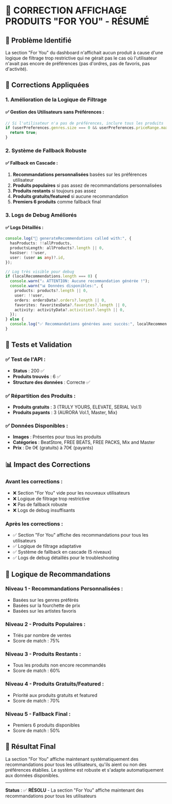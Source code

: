 # 🎵 CORRECTION AFFICHAGE PRODUITS "FOR YOU" - RÉSUMÉ

## 🚨 Problème Identifié

La section "For You" du dashboard n'affichait aucun produit à cause d'une logique de filtrage trop restrictive qui ne gérait pas le cas où l'utilisateur n'avait pas encore de préférences (pas d'ordres, pas de favoris, pas d'activité).

## 🔧 Corrections Appliquées

### 1. **Amélioration de la Logique de Filtrage**

#### ✅ **Gestion des Utilisateurs sans Préférences** :

```typescript
// Si l'utilisateur n'a pas de préférences, inclure tous les produits
if (userPreferences.genres.size === 0 && userPreferences.priceRange.max === 0) {
  return true;
}
```

### 2. **Système de Fallback Robuste**

#### ✅ **Fallback en Cascade** :

1. **Recommandations personnalisées** basées sur les préférences utilisateur
2. **Produits populaires** si pas assez de recommandations personnalisées
3. **Produits restants** si toujours pas assez
4. **Produits gratuits/featured** si aucune recommandation
5. **Premiers 6 produits** comme fallback final

### 3. **Logs de Debug Améliorés**

#### ✅ **Logs Détaillés** :

```typescript
console.log("🔧 generateRecommendations called with:", {
  hasProducts: !!allProducts,
  productsLength: allProducts?.length || 0,
  hasUser: !!user,
  user: (user as any)?.id,
});

// Log très visible pour debug
if (localRecommendations.length === 0) {
  console.warn("⚠️ ATTENTION: Aucune recommandation générée !");
  console.warn("📊 Données disponibles:", {
    products: products?.length || 0,
    user: !!user,
    orders: ordersData?.orders?.length || 0,
    favorites: favoritesData?.favorites?.length || 0,
    activity: activityData?.activities?.length || 0,
  });
} else {
  console.log("✅ Recommandations générées avec succès:", localRecommendations.length);
}
```

## 🧪 Tests et Validation

### ✅ **Test de l'API** :

- **Status** : 200 ✅
- **Produits trouvés** : 6 ✅
- **Structure des données** : Correcte ✅

### ✅ **Répartition des Produits** :

- **Produits gratuits** : 3 (TRULY YOURS, ELEVATE, SERIAL Vol.1)
- **Produits payants** : 3 (AURORA Vol.1, Master, Mix)

### ✅ **Données Disponibles** :

- **Images** : Présentes pour tous les produits
- **Catégories** : BeatStore, FREE BEATS, FREE PACKS, Mix and Master
- **Prix** : De 0€ (gratuits) à 70€ (payants)

## 📊 Impact des Corrections

### Avant les corrections :

- ❌ Section "For You" vide pour les nouveaux utilisateurs
- ❌ Logique de filtrage trop restrictive
- ❌ Pas de fallback robuste
- ❌ Logs de debug insuffisants

### Après les corrections :

- ✅ Section "For You" affiche des recommandations pour tous les utilisateurs
- ✅ Logique de filtrage adaptative
- ✅ Système de fallback en cascade (5 niveaux)
- ✅ Logs de debug détaillés pour le troubleshooting

## 🎯 Logique de Recommandations

### **Niveau 1 - Recommandations Personnalisées** :

- Basées sur les genres préférés
- Basées sur la fourchette de prix
- Basées sur les artistes favoris

### **Niveau 2 - Produits Populaires** :

- Triés par nombre de ventes
- Score de match : 75%

### **Niveau 3 - Produits Restants** :

- Tous les produits non encore recommandés
- Score de match : 60%

### **Niveau 4 - Produits Gratuits/Featured** :

- Priorité aux produits gratuits et featured
- Score de match : 70%

### **Niveau 5 - Fallback Final** :

- Premiers 6 produits disponibles
- Score de match : 50%

## 🚀 Résultat Final

La section "For You" affiche maintenant systématiquement des recommandations pour tous les utilisateurs, qu'ils aient ou non des préférences établies. Le système est robuste et s'adapte automatiquement aux données disponibles.

---

**Status** : ✅ **RÉSOLU** - La section "For You" affiche maintenant des recommandations pour tous les utilisateurs
